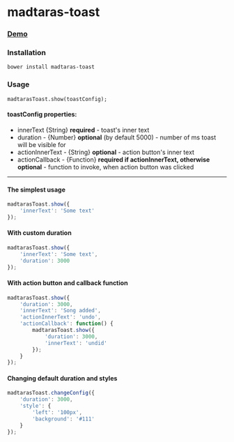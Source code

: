 # madtaras-toast

###  [Demo](http://madtaras.github.io/madtaras-toast)

### Installation

`bower install madtaras-toast`

### Usage

`madtarasToast.show(toastConfig);`

#### toastConfig properties:
* innerText {String} **required** - toast's inner text
* duration - {Number} **optional** (by default 5000) - number of ms toast will be visible for
* actionInnerText - {String} **optional** - action button's inner text
* actionCallback - {Function} **required if actionInnerText, otherwise optional** - function to invoke, when action button was clicked

---------------
#### The simplest usage
```javascript
madtarasToast.show({
    'innerText': 'Some text'
});
```
#### With custom duration
```javascript
madtarasToast.show({
    'innerText': 'Some text',
    'duration': 3000
});
```
#### With action button and callback function
```javascript
madtarasToast.show({
    'duration': 3000,
    'innerText': 'Song added',
    'actionInnerText': 'undo',
    'actionCallback': function() {
        madtarasToast.show({
            'duration': 3000,
            'innerText': 'undid'
        });
    }
});
```
#### Changing default duration and styles
```javascript
madtarasToast.changeConfig({
    'duration': 3000,
    'style': {
        'left': '100px',
        'background': '#111'
    }
});
```
